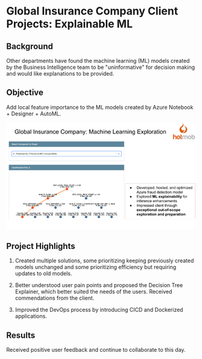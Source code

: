# Global Insurance Company Client Projects: Explainable ML

## Background

Other departments have found the machine learning (ML) models created by the Business Intelligence team to be "uninformative" for decision making and would like explanations to be provided.

## Objective

Add local feature importance to the ML models created by Azure Notebook + Designer + AutoML.

![Alt Text](./work-porfolio-hotmob7.png)

## Project Highlights

1. Created multiple solutions, some prioritizing keeping previously created models unchanged and some prioritizing efficiency but requiring updates to old models.

2. Better understood user pain points and proposed the Decision Tree Explainer, which better suited the needs of the users. Received commendations from the client.

3. Improved the DevOps process by introducing CICD and Dockerized applications.

## Results

Received positive user feedback and continue to collaborate to this day.